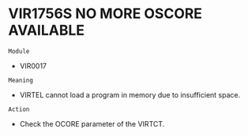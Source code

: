# VIR1756S NO MORE OSCORE AVAILABLE

`Module`
- VIR0017

`Meaning`
- VIRTEL cannot load a program in memory due to insufficient space.

`Action`
- Check the OCORE parameter of the VIRTCT.
